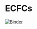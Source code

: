 # ECFCs
[![Binder](https://mybinder.org/badge_logo.svg)](https://mybinder.org/v2/gh/santoshdbhosale/ECFCs/HEAD)

